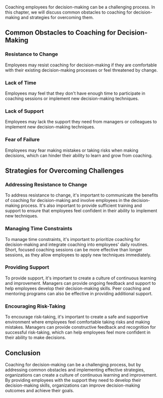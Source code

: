 
Coaching employees for decision-making can be a challenging process. In this chapter, we will discuss common obstacles to coaching for decision-making and strategies for overcoming them.

Common Obstacles to Coaching for Decision-Making
------------------------------------------------

### Resistance to Change

Employees may resist coaching for decision-making if they are comfortable with their existing decision-making processes or feel threatened by change.

### Lack of Time

Employees may feel that they don't have enough time to participate in coaching sessions or implement new decision-making techniques.

### Lack of Support

Employees may lack the support they need from managers or colleagues to implement new decision-making techniques.

### Fear of Failure

Employees may fear making mistakes or taking risks when making decisions, which can hinder their ability to learn and grow from coaching.

Strategies for Overcoming Challenges
------------------------------------

### Addressing Resistance to Change

To address resistance to change, it's important to communicate the benefits of coaching for decision-making and involve employees in the decision-making process. It's also important to provide sufficient training and support to ensure that employees feel confident in their ability to implement new techniques.

### Managing Time Constraints

To manage time constraints, it's important to prioritize coaching for decision-making and integrate coaching into employees' daily routines. Short, focused coaching sessions can be more effective than longer sessions, as they allow employees to apply new techniques immediately.

### Providing Support

To provide support, it's important to create a culture of continuous learning and improvement. Managers can provide ongoing feedback and support to help employees develop their decision-making skills. Peer coaching and mentoring programs can also be effective in providing additional support.

### Encouraging Risk-Taking

To encourage risk-taking, it's important to create a safe and supportive environment where employees feel comfortable taking risks and making mistakes. Managers can provide constructive feedback and recognition for successful risk-taking, which can help employees feel more confident in their ability to make decisions.

Conclusion
----------

Coaching for decision-making can be a challenging process, but by addressing common obstacles and implementing effective strategies, organizations can create a culture of continuous learning and improvement. By providing employees with the support they need to develop their decision-making skills, organizations can improve decision-making outcomes and achieve their goals.
